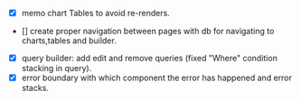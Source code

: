 - [x] memo chart Tables to avoid re-renders.
- [] create proper navigation between pages with db for navigating to charts,tables and builder.
- [x] query builder: add edit and remove queries (fixed "Where" condition stacking in query).
- [x] error boundary with which component the error has happened and error stacks.
